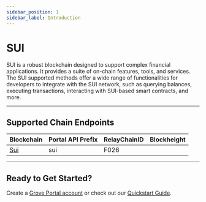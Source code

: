 ```yaml
---
sidebar_position: 1
sidebar_label: Introduction
---
```


# SUI

SUI is a robust blockchain designed to support complex financial applications. It provides a suite of on-chain features, tools, and services. The SUI supported methods offer a wide range of functionalities for developers to integrate with the SUI network, such as querying balances, executing transactions, interacting with SUI-based smart contracts, and more.

---

## Supported Chain Endpoints

| Blockchain                             | Portal API Prefix | RelayChainID | Blockheight |
| -------------------------------------- | ----------------- | ------------ | ----------- |
| [Sui](./endpoints/sui) | sui      | F026         |             |

---

## Ready to Get Started?

Create a [Grove Portal account](https://portal.grove.city) or check out our [Quickstart Guide](/guides/getting-started/quickstart).
